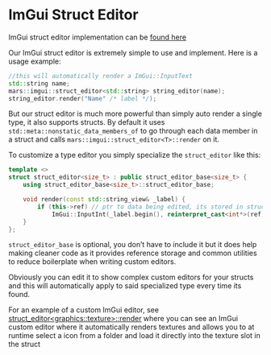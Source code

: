# ImGui Struct Editor

ImGui struct editor implementation can be [found here](../include/mars/imgui/struct_editor.hpp)

Our ImGui struct editor is extremely simple to use and implement. Here is a usage example:

```c++
//this will automatically render a ImGui::InputText
std::string name;
mars::imgui::struct_editor<std::string> string_editor(name);
string_editor.render("Name" /* label */);
```

But our struct editor is much more powerful than simply auto render a single type, it also supports structs. By default it uses `std::meta::nonstatic_data_members_of` to go through each data member in a struct and calls `mars::imgui::struct_editor<T>::render` on it.

To customize a type editor you simply specialize the `struct_editor` like this:

```c++
template <>
struct struct_editor<size_t> : public struct_editor_base<size_t> {
    using struct_editor_base<size_t>::struct_editor_base;

    void render(const std::string_view& _label) {
        if (this->ref) // ptr to data being edited, its stored in struct_editor_base
            ImGui::InputInt(_label.begin(), reinterpret_cast<int*>(ref));
    }
};
```

`struct_editor_base` is optional, you don’t have to include it but it does help making cleaner code as it provides reference storage and common utilities to reduce boilerplate when writing custom editors.

Obviously you can edit it to show complex custom editors for your structs and this will automatically apply to said specialized type every time its found.

For an example of a custom ImGui editor, see [struct_editor\<graphics::texture\>::render](../include/mars/imgui/texture.hpp) where you can see an ImGui custom editor where it automatically renders textures and allows you to at runtime select a icon from a folder and load it directly into the texture slot in the struct